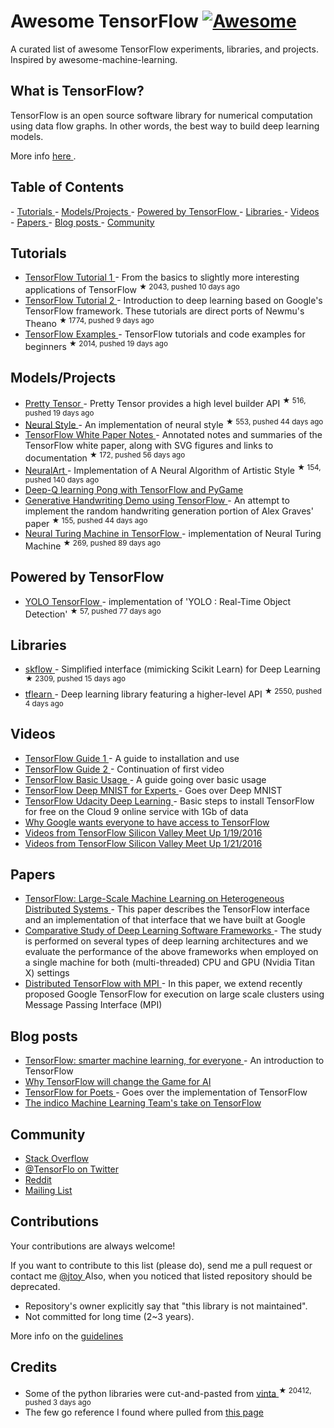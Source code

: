 <h1>
 Awesome TensorFlow
 <a href="https://github.com/jtoy/awesome">
  <img alt="Awesome" src="https://cdn.rawgit.com/sindresorhus/awesome/d7305f38d29fed78fa85652e3a63e154dd8e8829/media/badge.svg"/>
 </a>
</h1>
<p>
 A curated list of awesome TensorFlow experiments, libraries, and projects. Inspired by awesome-machine-learning.
</p>
<h2>
 What is TensorFlow?
</h2>
<p>
 TensorFlow is an open source software library for numerical computation using data flow graphs. In other words, the best way to build deep learning models.
</p>
<p>
 More info
 <a href="http://tensorflow.org">
  here
 </a>
 .
</p>
<h2>
 Table of Contents
</h2>
<p>
 <!-- MarkdownTOC depth=4 -->
 -
 <a href="#github-tutorials">
  Tutorials
 </a>
 -
 <a href="#github-projects">
  Models/Projects
 </a>
 -
 <a href="#github-powered-by">
  Powered by TensorFlow
 </a>
 -
 <a href="#libraries">
  Libraries
 </a>
 -
 <a href="#video">
  Videos
 </a>
 -
 <a href="#papers">
  Papers
 </a>
 -
 <a href="#blogs">
  Blog posts
 </a>
 -
 <a href="#community">
  Community
 </a>
</p>
<!-- /MarkdownTOC -->
<p>
 <a name="github-tutorials">
 </a>
</p>
<h2>
 Tutorials
</h2>
<ul>
 <li>
  <a href="https://github.com/pkmital/tensorflow_tutorials">
   TensorFlow Tutorial 1
  </a>
  - From the basics to slightly more interesting applications of TensorFlow
  <sup>
   &#9733 2043, pushed 10 days ago
  </sup>
 </li>
 <li>
  <a href="https://github.com/nlintz/TensorFlow-Tutorials">
   TensorFlow Tutorial 2
  </a>
  - Introduction to deep learning based on Google's TensorFlow framework. These tutorials are direct ports of Newmu's Theano
  <sup>
   &#9733 1774, pushed 9 days ago
  </sup>
 </li>
 <li>
  <a href="https://github.com/aymericdamien/TensorFlow-Examples">
   TensorFlow Examples
  </a>
  - TensorFlow tutorials and code examples for beginners
  <sup>
   &#9733 2014, pushed 19 days ago
  </sup>
 </li>
</ul>
<p>
 <a name="github-projects">
 </a>
</p>
<h2>
 Models/Projects
</h2>
<ul>
 <li>
  <a href="https://github.com/google/prettytensor">
   Pretty Tensor
  </a>
  - Pretty Tensor provides a high level builder API
  <sup>
   &#9733 516, pushed 19 days ago
  </sup>
 </li>
 <li>
  <a href="https://github.com/anishathalye/neural-style">
   Neural Style
  </a>
  - An implementation of neural style
  <sup>
   &#9733 553, pushed 44 days ago
  </sup>
 </li>
 <li>
  <a href="https://github.com/samjabrahams/tensorflow-white-paper-notes">
   TensorFlow White Paper Notes
  </a>
  - Annotated notes and summaries of the TensorFlow white paper, along with SVG figures and links to documentation
  <sup>
   &#9733 172, pushed 56 days ago
  </sup>
 </li>
 <li>
  <a href="https://github.com/ckmarkoh/neuralart_tensorflow">
   NeuralArt
  </a>
  - Implementation of A Neural Algorithm of Artistic Style
  <sup>
   &#9733 154, pushed 140 days ago
  </sup>
 </li>
 <li>
  <a href="http://www.danielslater.net/2016/03/deep-q-learning-pong-with-tensorflow.html">
   Deep-Q learning Pong with TensorFlow and PyGame
  </a>
 </li>
 <li>
  <a href="https://github.com/hardmaru/write-rnn-tensorflow">
   Generative Handwriting Demo using TensorFlow
  </a>
  - An attempt to implement the random handwriting generation portion of Alex Graves' paper
  <sup>
   &#9733 155, pushed 44 days ago
  </sup>
 </li>
 <li>
  <a href="https://github.com/carpedm20/NTM-tensorflow">
   Neural Turing Machine in TensorFlow
  </a>
  - implementation of Neural Turing Machine
  <sup>
   &#9733 269, pushed 89 days ago
  </sup>
 </li>
</ul>
<p>
 <a name="github-powered-by">
 </a>
</p>
<h2>
 Powered by TensorFlow
</h2>
<ul>
 <li>
  <a href="https://github.com/gliese581gg/YOLO_tensorflow">
   YOLO TensorFlow
  </a>
  - implementation of 'YOLO : Real-Time Object Detection'
  <sup>
   &#9733 57, pushed 77 days ago
  </sup>
 </li>
</ul>
<p>
 <a name="libraries">
 </a>
</p>
<h2>
 Libraries
</h2>
<ul>
 <li>
  <a href="https://github.com/tensorflow/skflow">
   skflow
  </a>
  - Simplified interface (mimicking Scikit Learn) for Deep Learning
  <sup>
   &#9733 2309, pushed 15 days ago
  </sup>
 </li>
 <li>
  <a href="https://github.com/tflearn/tflearn">
   tflearn
  </a>
  - Deep learning library featuring a higher-level API
  <sup>
   &#9733 2550, pushed 4 days ago
  </sup>
 </li>
</ul>
<p>
 <a name="video">
 </a>
</p>
<h2>
 Videos
</h2>
<ul>
 <li>
  <a href="http://bit.ly/1OX8s8Y">
   TensorFlow Guide 1
  </a>
  - A guide to installation and use
 </li>
 <li>
  <a href="http://bit.ly/1R27Ki9">
   TensorFlow Guide 2
  </a>
  - Continuation of first video
 </li>
 <li>
  <a href="http://bit.ly/1TCNmEY">
   TensorFlow Basic Usage
  </a>
  - A guide going over basic usage
 </li>
 <li>
  <a href="http://bit.ly/1L9IfJx">
   TensorFlow Deep MNIST for Experts
  </a>
  - Goes over Deep MNIST
 </li>
 <li>
  <a href="https://www.youtube.com/watch?v=ReaxoSIM5XQ">
   TensorFlow Udacity Deep Learning
  </a>
  - Basic steps to install TensorFlow for free on the Cloud 9 online service with 1Gb of data
 </li>
 <li>
  <a href="http://video.foxnews.com/v/4611174773001/why-google-wants-everyone-to-have-access-to-tensorflow/?#sp=show-clips">
   Why Google wants everyone to have access to TensorFlow
  </a>
 </li>
 <li>
  <a href="http://blog.altoros.com/videos-from-tensorflow-silicon-valley-meetup-january-19-2016.html">
   Videos from TensorFlow Silicon Valley Meet Up 1/19/2016
  </a>
 </li>
 <li>
  <a href="http://blog.altoros.com/videos-from-tensorflow-seattle-meetup-jan-21-2016.html">
   Videos from TensorFlow Silicon Valley Meet Up 1/21/2016
  </a>
 </li>
</ul>
<p>
 <a name="papers">
 </a>
</p>
<h2>
 Papers
</h2>
<ul>
 <li>
  <a href="http://download.tensorflow.org/paper/whitepaper2015.pdf">
   TensorFlow: Large-Scale Machine Learning on Heterogeneous Distributed Systems
  </a>
  - This paper describes the TensorFlow interface and an implementation of that interface that we have built at Google
 </li>
 <li>
  <a href="http://arxiv.org/abs/1511.06435">
   Comparative Study of Deep Learning Software Frameworks
  </a>
  - The study is performed on several types of deep learning architectures and we evaluate the performance of the above frameworks when employed on a single machine for both (multi-threaded) CPU and GPU (Nvidia Titan X) settings
 </li>
 <li>
  <a href="http://arxiv.org/abs/1603.02339">
   Distributed TensorFlow with MPI
  </a>
  - In this paper, we extend recently proposed Google TensorFlow for execution on large scale clusters using Message Passing Interface (MPI)
 </li>
</ul>
<p>
 <a name="blogs">
 </a>
</p>
<h2>
 Blog posts
</h2>
<ul>
 <li>
  <a href="https://googleblog.blogspot.com/2015/11/tensorflow-smarter-machine-learning-for.html">
   TensorFlow: smarter machine learning, for everyone
  </a>
  - An introduction to TensorFlow
 </li>
 <li>
  <a href="http://www.somatic.io/blog/why-tensorflow-will-change-the-game-for-ai">
   Why TensorFlow will change the Game for AI
  </a>
 </li>
 <li>
  <a href="http://petewarden.com/2016/02/28/tensorflow-for-poets">
   TensorFlow for Poets
  </a>
  - Goes over the implementation of TensorFlow
 </li>
 <li>
  <a href="https://indico.io/blog/indico-tensorflow">
   The indico Machine Learning Team's take on TensorFlow
  </a>
 </li>
</ul>
<p>
 <a name="community">
 </a>
</p>
<h2>
 Community
</h2>
<ul>
 <li>
  <a href="http://stackoverflow.com/questions/tagged/tensorflow">
   Stack Overflow
  </a>
 </li>
 <li>
  <a href="https://twitter.com/TensorFlo">
   @TensorFlo on Twitter
  </a>
 </li>
 <li>
  <a href="https://www.reddit.com/r/tensorflow">
   Reddit
  </a>
 </li>
 <li>
  <a href="https://groups.google.com/a/tensorflow.org/forum/#!forum/discuss">
   Mailing List
  </a>
 </li>
</ul>
<p>
 <a name="contributions">
 </a>
</p>
<h2>
 Contributions
</h2>
<p>
 Your contributions are always welcome!
</p>
<p>
 If you want to contribute to this list (please do), send me a pull request or contact me
 <a href="https://twitter.com/jtoy">
  @jtoy
 </a>
 Also, when you noticed that listed repository should be deprecated.
</p>
<ul>
 <li>
  Repository's owner explicitly say that "this library is not maintained".
 </li>
 <li>
  Not committed for long time (2~3 years).
 </li>
</ul>
<p>
 More info on the
 <a href="https://github.com/jtoy/awesome-tensorflow/blob/master/contributing.md">
  guidelines
 </a>
</p>
<p>
 <a name="credits">
 </a>
</p>
<h2>
 Credits
</h2>
<ul>
 <li>
  Some of the python libraries were cut-and-pasted from
  <a href="https://github.com/vinta/awesome-python">
   vinta
  </a>
  <sup>
   &#9733 20412, pushed 3 days ago
  </sup>
 </li>
 <li>
  The few go reference I found where pulled from
  <a href="https://code.google.com/p/go-wiki/wiki/Projects#Machine_Learning">
   this page
  </a>
 </li>
</ul>
